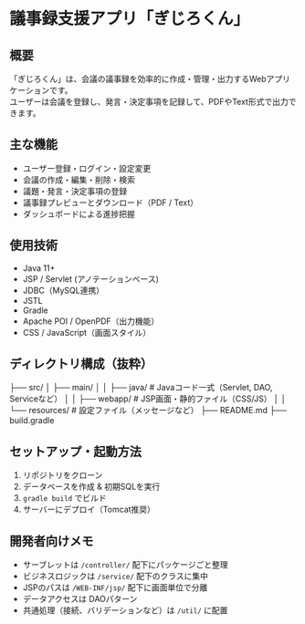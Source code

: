 # 議事録支援アプリ「ぎじろくん」

## 概要
「ぎじろくん」は、会議の議事録を効率的に作成・管理・出力するWebアプリケーションです。  
ユーザーは会議を登録し、発言・決定事項を記録して、PDFやText形式で出力できます。

## 主な機能
- ユーザー登録・ログイン・設定変更
- 会議の作成・編集・削除・検索
- 議題・発言・決定事項の登録
- 議事録プレビューとダウンロード（PDF / Text）
- ダッシュボードによる進捗把握

## 使用技術
- Java 11+
- JSP / Servlet (アノテーションベース)
- JDBC（MySQL連携）
- JSTL
- Gradle
- Apache POI / OpenPDF（出力機能）
- CSS / JavaScript（画面スタイル）

## ディレクトリ構成（抜粋）
├── src/
│ ├── main/
│ │ ├── java/ # Javaコード一式（Servlet, DAO, Serviceなど）
│ │ ├── webapp/ # JSP画面・静的ファイル（CSS/JS）
│ │ └── resources/ # 設定ファイル（メッセージなど）
├── README.md
├── build.gradle


## セットアップ・起動方法

1. リポジトリをクローン
2. データベースを作成 & 初期SQLを実行
3. `gradle build` でビルド
4. サーバーにデプロイ（Tomcat推奨）

## 開発者向けメモ

- サーブレットは `/controller/` 配下にパッケージごと整理
- ビジネスロジックは `/service/` 配下のクラスに集中
- JSPのパスは `/WEB-INF/jsp/` 配下に画面単位で分離
- データアクセスは DAOパターン
- 共通処理（接続、バリデーションなど）は `/util/` に配置

